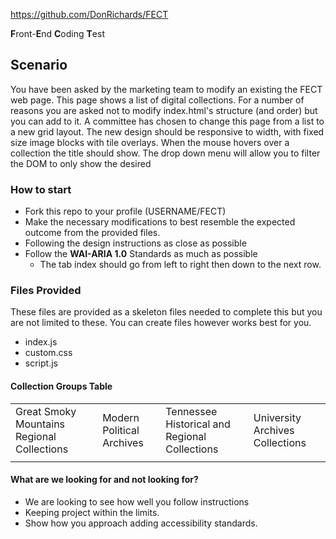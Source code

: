 https://github.com/DonRichards/FECT

**F**ront-**E**nd **C**oding **T**est


## Scenario 

   You have been asked by the marketing team to modify an existing the FECT web page. This page shows a list of digital collections. For a number of reasons you are asked not to modify index.html's structure (and order) but you can add to it. A committee has chosen to change this page from a list to a new grid layout. The new design should be responsive to width, with fixed size image blocks with tile overlays. When the mouse hovers over a collection the title should show. The drop down menu will allow you to filter the DOM to only show the desired 


### How to start



*   Fork this repo to your profile (USERNAME/FECT)
*   Make the necessary modifications to best resemble the expected outcome from the provided files.
*   Following the design instructions as close as possible
*   Follow the **WAI-ARIA 1.0** Standards as much as possible
    *   The tab index should go from left to right then down to the next row.


### Files Provided

These files are provided as a skeleton files needed to complete this but you are not limited to these. You can create files however works best for you. 



*   index.js
*   custom.css
*   script.js


#### Collection Groups Table


<table>
  <tr>
   <td>Great Smoky Mountains Regional Collections
   </td>
   <td>Modern Political Archives
   </td>
   <td>Tennessee Historical and Regional Collections
   </td>
   <td>University Archives Collections
   </td>
  </tr>
  <tr>
   <td>
   </td>
   <td>
   </td>
   <td>
   </td>
   <td>
   </td>
  </tr>
</table>



#### What are we looking for and not looking for?



*   We are looking to see how well you follow instructions
*   Keeping project within the limits.
*   Show how you approach adding accessibility standards.

<!-- GD2md-html version 1.0β11 -->
